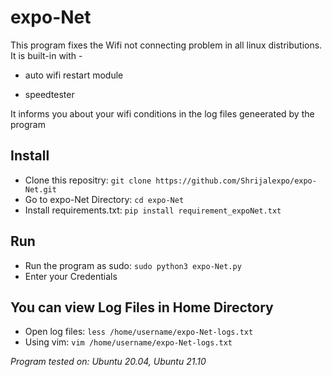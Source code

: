 # expo-Net
This program fixes the Wifi not connecting problem in all linux distributions.
It is built-in with -

- auto wifi restart module

- speedtester

It informs you about your wifi conditions in the log files geneerated by the program

## Install

- Clone this repositry: `git clone https://github.com/Shrijalexpo/expo-Net.git`
- Go to expo-Net Directory: `cd expo-Net`
- Install requirements.txt: `pip install requirement_expoNet.txt`

## Run
- Run the program as sudo: `sudo python3 expo-Net.py`
- Enter your Credentials

## You can view Log Files in Home Directory
- Open log files: `less /home/username/expo-Net-logs.txt`
- Using vim: `vim /home/username/expo-Net-logs.txt`


*Program tested on: Ubuntu 20.04, Ubuntu 21.10*
